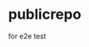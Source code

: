 # publicrepo
for e2e test























































































































































































































































































































































































































































































































































































































































































































































































































































































































































































































































